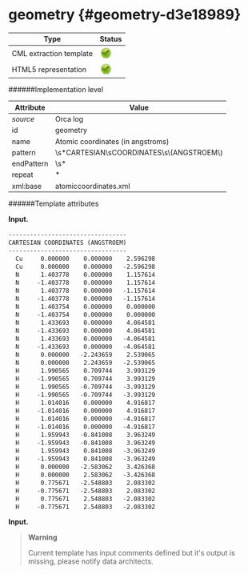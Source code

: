 # geometry {#geometry-d3e18989}


| Type                                                                                                                                                | Status                                                                                                                                              |
|----|----|
| CML extraction template                                                                                                                             | ![](/imgs/Total.png)                                                                                                                                |
| HTML5 representation                                                                                                                                | ![](/imgs/Total.png)                                                                                                                                |

######Implementation level

| Attribute                                                                                                                                           | Value                                                                                                                                               |
|----|----|
| *source*                                                                                                                                            | Orca log                                                                                                                                            |
| id                                                                                                                                                  | geometry                                                                                                                                            |
| name                                                                                                                                                | Atomic coordinates (in angstroms)                                                                                                                   |
| pattern                                                                                                                                             | \\s\*CARTESIAN\\sCOORDINATES\\s\\(ANGSTROEM\\)                                                                                                      |
| endPattern                                                                                                                                          | \\s\*                                                                                                                                               |
| repeat                                                                                                                                              | \*                                                                                                                                                  |
| xml:base                                                                                                                                            | atomiccoordinates.xml                                                                                                                               |

######Template attributes

**Input.**

    ---------------------------------
    CARTESIAN COORDINATES (ANGSTROEM)
    ---------------------------------
      Cu     0.000000    0.000000    2.596298
      Cu     0.000000    0.000000   -2.596298
      N      1.403778    0.000000    1.157614
      N     -1.403778    0.000000    1.157614
      N      1.403778    0.000000   -1.157614
      N     -1.403778    0.000000   -1.157614
      N      1.403754    0.000000    0.000000
      N     -1.403754    0.000000    0.000000
      N      1.433693    0.000000    4.064581
      N     -1.433693    0.000000    4.064581
      N      1.433693    0.000000   -4.064581
      N     -1.433693    0.000000   -4.064581
      N      0.000000   -2.243659    2.539065
      N      0.000000    2.243659   -2.539065
      H      1.990565    0.709744    3.993129
      H     -1.990565    0.709744    3.993129
      H      1.990565   -0.709744   -3.993129
      H     -1.990565   -0.709744   -3.993129
      H      1.014016    0.000000    4.916817
      H     -1.014016    0.000000    4.916817
      H      1.014016    0.000000   -4.916817
      H     -1.014016    0.000000   -4.916817
      H      1.959943   -0.841008    3.963249
      H     -1.959943   -0.841008    3.963249
      H      1.959943    0.841008   -3.963249
      H     -1.959943    0.841008   -3.963249
      H      0.000000   -2.583062    3.426368
      H      0.000000    2.583062   -3.426368
      H      0.775671   -2.548803    2.083302
      H     -0.775671   -2.548803    2.083302
      H      0.775671    2.548803   -2.083302
      H     -0.775671    2.548803   -2.083302

        

**Input.**

> **Warning**
>
> Current template has input comments defined but it's output is missing, please notify data architects.
